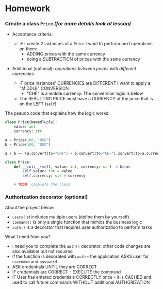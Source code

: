 # Homework

### Create a class `Price` _(for more details look at lesson)_

- Acceptance criteria:

  - IF I create 2 instances of a `Price` I want to perform next operations on them:
    - ADDING prices with the same currency
    - doing a SUBTRACTION of prices with the same currency

- Additional (optional): _operations between prices with different currencies_:
  - IF price instances' CURRENCIES are DIFFERENT I want to apply a "MIDDLE" CONVERSION
    - "CHF" is a middle currency. The conversion logic is below
  - The RESULTING PRICE must have a CURRENCY of the price that is on the LEFT (`self`)

The pseudo code that explains how the logic works:

```python
class Price(NamedTuple):
    value: int
    currency: str

a = Price(100, "USD")
b = Price(100, "USD")

a + b == (a.convert(to="CHF") + b.convert(to="CHF").convert(to=a.currency)
```

```python
class Price:
	def __init__(self, value: int, currency: str) -> None:
		self.value: int = value
		self.currency: str = currency

    # TODO: complete the class
```

### Authorization decorator (optional)

About the project below:

- `users` list includes multiple users (define them by yourself)
- `command()` is only a single function that mimics the business logic
- `auth()` is a decorator that requires user authorization to perform tasks

What I need from you?

- I need you to complete the `auth()` decorator. other code changes are also available but not required
- if the function is decorated with `auth` - the application ASKS user for `username` and `password`
- ASK credentials UNTIL they are CORRECT
- IF credentials are CORRECT - EXECUTE the command
- IF User has entered credentials CORRECTLY once - it is CACHED and used to call future commands WITHOUT additional AUTHORIZATION
